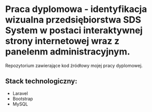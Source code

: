 # Praca dyplomowa - identyfikacja wizualna przedsiębiorstwa SDS System w postaci interaktywnej strony internetowej wraz z panelenm administracyjnym.

Repozytorium zawierające kod źródłowy mojej pracy dyplomowej.

## Stack technologiczny:
- Laravel
- Bootstrap
- MySQL
